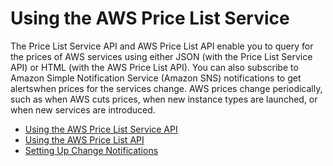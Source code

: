# Using the AWS Price List Service<a name="price-changes"></a>

The Price List Service API and AWS Price List API enable you to query for the prices of AWS services using either JSON \(with the Price List Service API\) or HTML \(with the AWS Price List API\)\. You can also subscribe to Amazon Simple Notification Service \(Amazon SNS\) notifications to get alertswhen prices for the services change\. AWS prices change periodically, such as when AWS cuts prices, when new instance types are launched, or when new services are introduced\.


+ [Using the AWS Price List Service API](using-pelong.md)
+ [Using the AWS Price List API](using-ppslong.md)
+ [Setting Up Change Notifications](price-notification.md)
